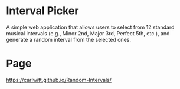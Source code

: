 # Interval Picker

A simple web application that allows users to select from 12 standard musical intervals (e.g., Minor 2nd, Major 3rd, Perfect 5th, etc.), and generate a random interval from the selected ones. 

# Page

https://carlwitt.github.io/Random-Intervals/
